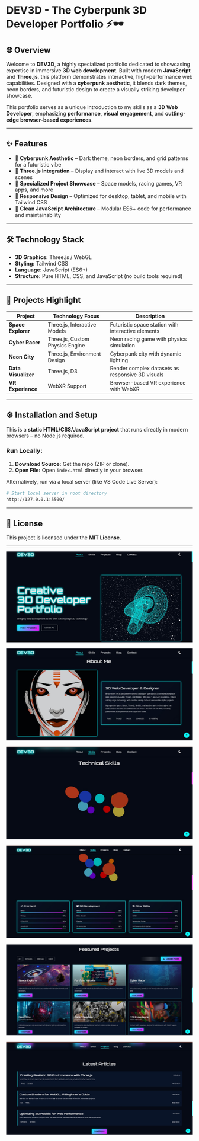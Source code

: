 # DEV3D - The Cyberpunk 3D Developer Portfolio ⚡🕶️

## 🌐 Overview

Welcome to **DEV3D**, a highly specialized portfolio dedicated to showcasing expertise in immersive **3D web development**. Built with modern **JavaScript** and **Three.js**, this platform demonstrates interactive, high-performance web capabilities. Designed with a **cyberpunk aesthetic**, it blends dark themes, neon borders, and futuristic design to create a visually striking developer showcase.

This portfolio serves as a unique introduction to my skills as a **3D Web Developer**, emphasizing **performance**, **visual engagement**, and **cutting-edge browser-based experiences**.

---

## ✨ Features

* 🌌 **Cyberpunk Aesthetic** – Dark theme, neon borders, and grid patterns for a futuristic vibe
* 🎨 **Three.js Integration** – Display and interact with live 3D models and scenes
* 🚀 **Specialized Project Showcase** – Space models, racing games, VR apps, and more
* 📱 **Responsive Design** – Optimized for desktop, tablet, and mobile with Tailwind CSS
* 🧩 **Clean JavaScript Architecture** – Modular ES6+ code for performance and maintainability

---

## 🛠 Technology Stack

* **3D Graphics:** Three.js / WebGL
* **Styling:** Tailwind CSS
* **Language:** JavaScript (ES6+)
* **Structure:** Pure HTML, CSS, and JavaScript (no build tools required)

---

## 🚀 Projects Highlight

| Project             | Technology Focus                | Description                                        |
| ------------------- | ------------------------------- | -------------------------------------------------- |
| **Space Explorer**  | Three.js, Interactive Models    | Futuristic space station with interactive elements |
| **Cyber Racer**     | Three.js, Custom Physics Engine | Neon racing game with physics simulation           |
| **Neon City**       | Three.js, Environment Design    | Cyberpunk city with dynamic lighting               |
| **Data Visualizer** | Three.js, D3                    | Render complex datasets as responsive 3D visuals   |
| **VR Experience**   | WebXR Support                   | Browser-based VR experience with WebXR             |

---

## ⚙️ Installation and Setup

This is a **static HTML/CSS/JavaScript project** that runs directly in modern browsers – no Node.js required.

### Run Locally:

1. **Download Source:** Get the repo (ZIP or clone).
2. **Open File:** Open `index.html` directly in your browser.

Alternatively, run via a local server (like VS Code Live Server):

```bash
# Start local server in root directory
http://127.0.0.1:5500/
```

---

## 📄 License

This project is licensed under the **MIT License**.

---
![image alt](https://github.com/M-tech-cmd/3D-Developer-Portfolio/blob/b2cc0b1787616957bc148bc93e2d1ff5525161cb/WhatsApp%20Image%202025-10-04%20at%2020.00.26_ef47a360.jpg)

![image alt](https://github.com/M-tech-cmd/3D-Developer-Portfolio/blob/0854e599986f7cf7f84fb9e03f35def01aa825c0/WhatsApp%20Image%202025-10-04%20at%2020.01.37_a7d3db4f.jpg)

![image alt](https://github.com/M-tech-cmd/3D-Developer-Portfolio/blob/316a1d2e67402554e7a74d8e59473392f31db675/WhatsApp%20Image%202025-10-04%20at%2020.03.08_af110b13.jpg)

![image alt](https://github.com/M-tech-cmd/3D-Developer-Portfolio/blob/b0cd06240965852d5b9c1a33f50a423e9b823b1a/WhatsApp%20Image%202025-10-04%20at%2020.07.09_0a8a2ad5.jpg)

![image alt](https://github.com/M-tech-cmd/3D-Developer-Portfolio/blob/fc430a14ddceb5b9c0dce9ea09f1c8a0f292705b/WhatsApp%20Image%202025-10-04%20at%2020.04.10_7c6b60be.jpg)

![image alt](https://github.com/M-tech-cmd/3D-Developer-Portfolio/blob/8ddc988a3c4a7a07e88da6ec6b7839d06fc1ce27/WhatsApp%20Image%202025-10-04%20at%2020.04.52_33549bbc.jpg)

